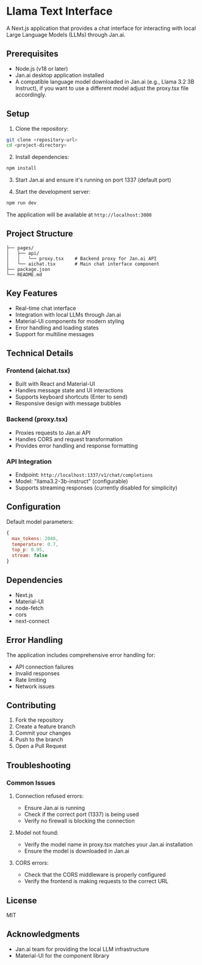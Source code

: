 # Llama Text Interface

A Next.js application that provides a chat interface for interacting with local Large Language Models (LLMs) through Jan.ai.

## Prerequisites

- Node.js (v18 or later)
- Jan.ai desktop application installed
- A compatible language model downloaded in Jan.ai (e.g., Llama 3.2 3B Instruct), if you want to use a different model adjust the proxy.tsx file accordingly.

## Setup

1. Clone the repository:

```bash
git clone <repository-url>
cd <project-directory>
```

2. Install dependencies:

```bash
npm install
```

3. Start Jan.ai and ensure it's running on port 1337 (default port)

4. Start the development server:

```bash
npm run dev
```

The application will be available at `http://localhost:3000`

## Project Structure

```
├── pages/
│   ├── api/
│   │   └── proxy.tsx    # Backend proxy for Jan.ai API
│   └── aichat.tsx       # Main chat interface component
├── package.json
└── README.md
```

## Key Features

- Real-time chat interface
- Integration with local LLMs through Jan.ai
- Material-UI components for modern styling
- Error handling and loading states
- Support for multiline messages

## Technical Details

### Frontend (aichat.tsx)

- Built with React and Material-UI
- Handles message state and UI interactions
- Supports keyboard shortcuts (Enter to send)
- Responsive design with message bubbles

### Backend (proxy.tsx)

- Proxies requests to Jan.ai API
- Handles CORS and request transformation
- Provides error handling and response formatting

### API Integration

- Endpoint: `http://localhost:1337/v1/chat/completions`
- Model: "llama3.2-3b-instruct" (configurable)
- Supports streaming responses (currently disabled for simplicity)

## Configuration

Default model parameters:

```javascript
{
  max_tokens: 2048,
  temperature: 0.7,
  top_p: 0.95,
  stream: false
}
```

## Dependencies

- Next.js
- Material-UI
- node-fetch
- cors
- next-connect

## Error Handling

The application includes comprehensive error handling for:

- API connection failures
- Invalid responses
- Rate limiting
- Network issues

## Contributing

1. Fork the repository
2. Create a feature branch
3. Commit your changes
4. Push to the branch
5. Open a Pull Request

## Troubleshooting

### Common Issues

1. Connection refused errors:

   - Ensure Jan.ai is running
   - Check if the correct port (1337) is being used
   - Verify no firewall is blocking the connection

2. Model not found:

   - Verify the model name in proxy.tsx matches your Jan.ai installation
   - Ensure the model is downloaded in Jan.ai

3. CORS errors:
   - Check that the CORS middleware is properly configured
   - Verify the frontend is making requests to the correct URL

## License

MIT

## Acknowledgments

- Jan.ai team for providing the local LLM infrastructure
- Material-UI for the component library
